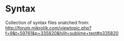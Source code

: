 Syntax
========

Collection of syntax files snatched from:
http://forum.mikrotik.com/viewtopic.php?f=9&t=59761&p=335820&hilit=sublime+text#p335820
